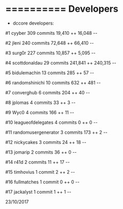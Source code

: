 ==========
Developers
==========

- dccore developers:

#1 cyyber
309 commits  19,410 ++  16,048 --

#2 jleni
240 commits  72,648 ++  66,410 --

#3 surg0r
227 commits  10,857 ++  5,095 --

#4 scottdonaldau
29 commits  241,841 ++  240,315 --

#5 bidulemachin
13 commits  285 ++  57 --

#6 randomshinichi
10 commits  632 ++  481 --

#7 converghub
6 commits  204 ++  40 --

#8 jplomas
4 commits  33 ++  3 --

#9 Wyc0
4 commits  166 ++  11 --

#10 leagueofdelegates
4 commits  0 ++  0 --

#11 randomusergenerator
3 commits  173 ++  2 --

#12 nickycakes
3 commits  24 ++  18 --

#13 jomarip
2 commits  36 ++  0 --

#14 r41d
2 commits  11 ++  17 --

#15 timhovius
1 commit  2 ++  2 --

#16 fullmatches
1 commit  0 ++  0 --

#17 jackalyst
1 commit  1 ++  1 --

23/10/2017
